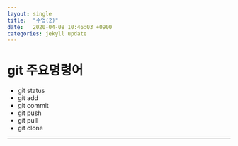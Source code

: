```yaml
---
layout: single
title:  "수업(2)"
date:   2020-04-08 10:46:03 +0900
categories: jekyll update
---
```


# git 주요명령어
* git status
* git add
* git commit
* git push
* git pull
* git clone

---